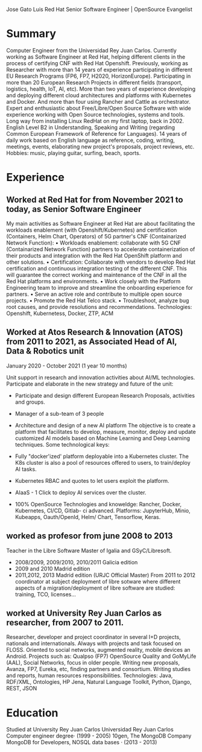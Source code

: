 Jose Gato Luis
Red Hat Senior Software Engineer | OpenSource Evangelist

# Summary

Computer Engineer from the Universidad Rey Juan Carlos.
Currently working as Software Engineer at Red Hat, helping different
clients in the process of certifying CNF with Red Hat Openshift.
Previously, working as Researcher with more than 14 years
of experience participating in different EU Research Programs
(FP6, FP7, H2020, HorizonEurope). Participating in more than 20
European Research Projects in different fields (transport, logistics,
health, IoT, AI, etc).
More than two years of experience developing and deploying
different cloud architectures and platforms with Kubernetes
and Docker. And more than four using Rancher and Cattle as
orchestrator.
Expert and enthusiastic about Free/Libre/Open Source Software with
wide experience working with Open Source technologies, systems
and tools. Long way from installing Linux RedHat on my first laptop,
back in 2002.
English Level B2 in Understanding, Speaking and Writing (regarding
Common European Framework of Reference for Languages). 14
years of daily work based on English language as reference, coding,
writing, meetings, events, elaborating new project's proposals,
project reviews, etc.
Hobbies: music, playing guitar, surfing, beach, sports.

# Experience

## Worked at Red Hat for from November 2021 to today,  as Senior Software Engineer

My main activities as Software Engineer at Red Hat are about facilitating
the workloads enablement (with Openshift/Kubernetes) and certification
(Containers, Helm Chart, Operators) of 5G partner's CNF (Containarized
Network Function):
• Workloads enablement: collaborate with 5G CNF (Containarized Network
Function) partners to accelerate containerization of their products and
integration with the Red Hat OpenShift platform and other solutions.
• Certification: Collaborate with vendors to develop Red Hat certification and
continuous integration testing of the different CNF. This will guarantee the
correct working and maintenance of the CNF in all the Red Hat platforms and
environments.
• Work closely with the Platform Engineering team to improve and streamline
the onboarding experience for partners.
• Serve an active role and contribute to multiple open source projects.
• Promote the Red Hat Telco stack.
• Troubleshoot, analyze bug root causes, and provide resolutions and
recommendations.
Technologies: Openshift, Kubernetess, Docker, ZTP, ACM

## Worked at Atos Research & Innovation (ATOS) from 2011 to 2021,  as Associated Head of AI, Data & Robotics unit
January 2020 - October 2021 (1 year 10 months)

Unit support in research and innovation activities about AI/ML technologies.
Participate and elaborate in the new strategy and future of the unit:
* Participate and design different European Research Proposals, activities and
groups.
* Manager of a sub-team of 3 people
* Architecture and design of a new AI platform
The objective is to create a platform that facilitates to develop, measure,
monitor, deploy and update customized AI models based on Machine Learning
and Deep Learning techniques. Some technological keys:

* Fully "docker'ized' platform deployable into a Kubernetes cluster. The K8s
cluster is also a pool of resources offered to users, to train/deploy AI tasks.
* Kubernetes RBAC and quotes to let users exploit the platform.
* AIaaS - 1 Click to deploy AI services over the cluster.
* 100% OpenSource
Technologies and knoweldge: Rancher, Docker, Kubernetes, CI/CD, Gitlab-
ci advanced. Platforms: JupyterHub, Minio, Kubeapps, Oauth/OpenId, Helm/
Chart, Tensorflow, Keras.

## worked as profesor from june 2008 to 2013

Teacher in the Libre Software Master of Igalia and GSyC/Libresoft.
* 2008/2009, 2009/2010, 2010/2011 Galicia edition
* 2009 and 2010 Madrid edition
* 2011,2012, 2013 Madrid edition (URJC Official Master)
From 2011 to 2012 coordinator at subject deployment of libre sotware where
different aspects of a migration/deployment of libre software are studied:
training, TCO, licenses...

## worked at University Rey Juan Carlos as researcher, from 2007 to 2011.

Researcher, developer and project coordinator in several I+D projects,
nationals and internationals. Always with projects and task focused on
FLOSS.
Oriented to social networks, augmented reality, mobile devices an Android.
Projects such as: Qualpso (FP7) OpenSource Quality and GoMyLife (AAL),
Social Networks, focus in older people.
Writing new proposals, Avanza, FP7, Eureka, etc, finding partners and
consortium.
Writing studies and reports, human resources responsibilities.
Technologies: Java, RDF/XML, Ontologies, HP Jena, Natural Language
Toolkit, Python, Django, REST, JSON

# Education
Studied at University Rey Juan Carlos Universidad Rey Juan Carlos
Computer engineer degree· (1999 - 2005)
10gen, The MongoDB Company
MongoDB for Developers, NOSQL data bases · (2013 - 2013)
